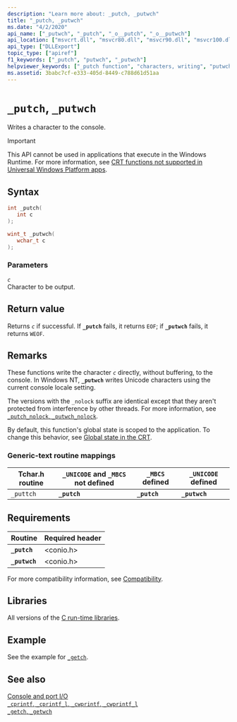 ```yaml
---
description: "Learn more about: _putch, _putwch"
title: "_putch, _putwch"
ms.date: "4/2/2020"
api_name: ["_putwch", "_putch", "_o__putch", "_o__putwch"]
api_location: ["msvcrt.dll", "msvcr80.dll", "msvcr90.dll", "msvcr100.dll", "msvcr100_clr0400.dll", "msvcr110.dll", "msvcr110_clr0400.dll", "msvcr120.dll", "msvcr120_clr0400.dll", "ucrtbase.dll", "api-ms-win-crt-conio-l1-1-0.dll"]
api_type: ["DLLExport"]
topic_type: ["apiref"]
f1_keywords: ["_putch", "putwch", "_putwch"]
helpviewer_keywords: ["_putch function", "characters, writing", "putwch function", "_putwch function", "putch function", "console, writing characters to"]
ms.assetid: 3babc7cf-e333-405d-8449-c788d61d51aa
---
```

# `_putch`, `_putwch`

Writes a character to the console.

> [!IMPORTANT]
> This API cannot be used in applications that execute in the Windows Runtime. For more information, see [CRT functions not supported in Universal Windows Platform apps](../../cppcx/crt-functions-not-supported-in-universal-windows-platform-apps.md).

## Syntax

```C
int _putch(
   int c
);

wint_t _putwch(
   wchar_t c
);
```

### Parameters

*`c`*\
Character to be output.

## Return value

Returns *`c`* if successful. If **`_putch`** fails, it returns `EOF`; if **`_putwch`** fails, it returns `WEOF`.

## Remarks

These functions write the character *`c`* directly, without buffering, to the console. In Windows NT, **`_putwch`** writes Unicode characters using the current console locale setting.

The versions with the `_nolock` suffix are identical except that they aren't protected from interference by other threads. For more information, see [`_putch_nolock`, `_putwch_nolock`](./putch-nolock-putwch-nolock.md).

By default, this function's global state is scoped to the application. To change this behavior, see [Global state in the CRT](../global-state.md).

### Generic-text routine mappings

| Tchar.h routine | `_UNICODE` and `_MBCS` not defined | `_MBCS` defined | `_UNICODE` defined |
|---|---|---|---|
| `_puttch` | **`_putch`** | **`_putch`** | **`_putwch`** |

## Requirements

| Routine | Required header |
|---|---|
| **`_putch`** | \<conio.h> |
| **`_putwch`** | \<conio.h> |

For more compatibility information, see [Compatibility](../compatibility.md).

## Libraries

All versions of the [C run-time libraries](../crt-library-features.md).

## Example

See the example for [`_getch`](getch-getwch.md).

## See also

[Console and port I/O](../console-and-port-i-o.md)\
[`_cprintf`, `_cprintf_l`, `_cwprintf`, `_cwprintf_l`](cprintf-cprintf-l-cwprintf-cwprintf-l.md)\
[`_getch`, `_getwch`](getch-getwch.md)
